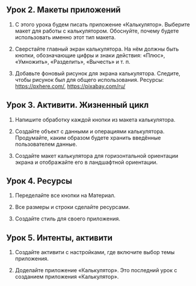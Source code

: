 <h2>Урок 2. Макеты приложений</h2>

1. С этого урока будем писать приложение «Калькулятор». Выберите макет для работы с калькулятором. Обоснуйте, почему будете использовать именно этот тип макета.

2. Сверстайте главный экран калькулятора. На нём должны быть кнопки, обозначающие цифры и знаки действия: «Плюс», «Умножить», «Разделить», «Вычесть» и т. п.

3. Добавьте фоновый рисунок для экрана калькулятора. Следите, чтобы рисунок был для общего использования. Ресурсы: https://pxhere.com/, https://pixabay.com/ru/

<h2>Урок 3. Активити. Жизненный цикл</h2>

1. Напишите обработку каждой кнопки из макета калькулятора.

2. Создайте объект с данными и операциями калькулятора. Продумайте, каким образом будете хранить введённые пользователем данные.

3. Создайте макет калькулятора для горизонтальной ориентации экрана и отображайте его в ландшафтной ориентации.

<h2>Урок 4. Ресурсы</h2>

1. Переделайте все кнопки на Материал.

2. Все размеры и строки сделайте ресурсами.

3. Создайте стиль для своего приложения.

<h2>Урок 5. Интенты, активити</h2>

1. Создайте активити с настройками, где включите выбор темы приложения.

2. Доделайте приложение «Калькулятор». Это последний урок с созданием приложения «Калькулятор».
